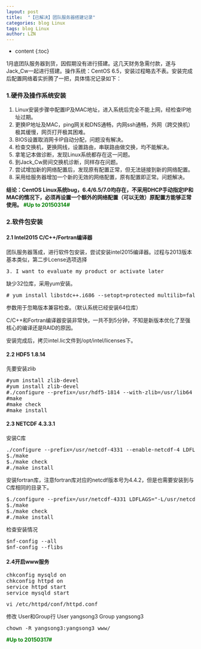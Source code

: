 ```yaml
---
layout: post
title:  "【已解决】团队服务器搭建记录" 
categories: blog Linux
tags: blog Linux
author: LZN
---
```


* content
{:toc}

1月底团队服务器到货，因假期没有进行搭建。这几天财务急需付款，遂与Jack_Cw一起进行搭建。操作系统：CentOS 6.5，安装过程略去不表。安装完成后配置网络着实折腾了一把，具体情况记录如下：
<h3>1.硬件及操作系统安装</h3>
<ol>
	<li>Linux安装步骤中配置IP及MAC地址，进入系统后完全不能上网，经检查IP地址过期。</li>
	<li>更换IP地址及MAC，ping网关和DNS通畅，内网ssh通畅，外网（跨交换机）极其缓慢，网页打开极其困难。</li>
	<li>BIOS设置取消网卡IP自动分配，问题没有解决。</li>
	<li>检查交换机，更换网线，设置路由，串联路由做交换，均不能解决。</li>
	<li>拿笔记本做诊断，发现Linux系统都存在这一问题。</li>
	<li>到Jack_Cw房间交换机诊断，同样存在问题。</li>
	<li>尝试增加新的网络配置后，发现原有配置正常，但无法链接到新的网络配置。</li>
	<li>采用给服务器增加一个新的无效的网络配置，原有配置即正常。问题解决。</li>
</ol>
<strong>结论：CentOS Linux系统bug，6.4/6.5/7.0均存在，不采用DHCP手动指定IP和MAC的情况下，必须再设置一个额外的网络配置（可以无效）原配置方能够正常使用。</strong>
<span style="color: #008000;"><strong>#Up to 20150314#</strong></span>
<h3>2.软件包安装</h3>
<h4>2.1 Intel2015 C/C++/Fortran编译器</h4>
团队服务器落成，进行软件包安装，尝试安装intel2015编译器。过程与2013版本基本类似，第二步Lcense选项选择
<pre>3. I want to evaluate my product or activate later</pre>
缺少32位库，采用yum安装。
<pre># yum install libstdc++.i686 --setopt=protected_multilib=false</pre>
参数用于忽略版本兼容检查。（默认系统已经安装64位库）

C/C++和Fortran编译器安装非常快，一共不到5分钟，不知是新版本优化了至强核心的编译还是RAID的原因。

安装完成后，拷贝intel.lic文件到/opt/intel/licenses下。
<h4>2.2 HDF5 1.8.14</h4>
先要安装zlib
<pre>#yum install zlib-devel
#yum install zlib-devel
#./configure --prefix=/usr/hdf5-1814 --with-zlib=/usr/lib64
#make
#make check
#make install</pre>
<h4>2.3 NETCDF 4.3.3.1</h4>
安装C库
<pre>./configure --prefix=/usr/netcdf-4331 --enable-netcdf-4 LDFLAGS="-L/usr/hdf5-1814/lib -L/usr/lib64" CPPFLAGS="-I/usr/hdf5-1814/include -I/usr/include" CC=icc
$./make
$./make check
#./make install
</pre>
安装fortran库，注意fortran库对应的netcdf版本号为4.4.2，但是也需要安装到与C库相同的目录下。
<pre>$./configure --prefix=/usr/netcdf-4331 LDFLAGS="-L/usr/netcdf-4331/lib" CPPFLAGS="-I/usr/netcdf-4331/include" FC=ifort
$./make
$./make check
#./make install</pre>
检查安装情况
<pre>$nf-config --all
$nf-config --flibs</pre>
<h4>2.4开启www服务</h4>
<pre>chkconfig mysqld on
chkconfig httpd on
service httpd start
service mysqld start
</pre>
<pre>vi /etc/httpd/conf/httpd.conf
</pre>
修改 User和Group行
User yangsong3
Group yangsong3
<pre>chown -R yangsong3:yangsong3 www/
</pre>
<span style="color: #008000;"><strong>#Up to 20150317#</strong></span>